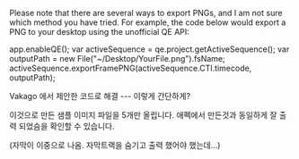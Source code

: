 Please note that there are several ways to export PNGs, and I am not sure which method you have tried. For example, the code below would export a PNG to your desktop using the unofficial QE API:

app.enableQE();
var activeSequence = qe.project.getActiveSequence();
var outputPath = new File("~/Desktop/YourFile.png").fsName;
activeSequence.exportFramePNG(activeSequence.CTI.timecode, outputPath);

Vakago 에서 제안한 코드로 해결 --- 이렇게 간단하게?

이것으로 만든 샘플 이미지 파일을 5개만 올립니다.
애펙에서 만든것과 동일하게 잘 출력 되었슴을 확인할 수 있습니다.

(자막이 이중으로 나옴. 자막트랙을 숨기고 출력 했어야 했는데...)
